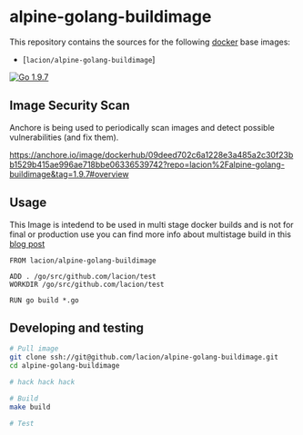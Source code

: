 alpine-golang-buildimage
========================

This repository contains the sources for the following [docker](https://docker.io) base images:
- [`lacion/alpine-golang-buildimage`]

[![Go 1.9.7](https://anchore.io/service/badges/image/09deed702c6a1228e3a485a2c30f23bb1529b415ae996ae718bbe06336539742)](https://anchore.io/image/dockerhub/lacion%2Falpine-golang-buildimage%3A1.9.7)

## Image Security Scan

Anchore is being used to periodically scan images and detect possible vulnerabilities (and fix them).

https://anchore.io/image/dockerhub/09deed702c6a1228e3a485a2c30f23bb1529b415ae996ae718bbe06336539742?repo=lacion%2Falpine-golang-buildimage&tag=1.9.7#overview

## Usage

This Image is intedend to be used in multi stage docker builds and is not for final or production use you can find more info
about multistage build in this [blog post](https://www.critiqus.com/post/multi-stage-docker-builds/)

```
FROM lacion/alpine-golang-buildimage

ADD . /go/src/github.com/lacion/test
WORKDIR /go/src/github.com/lacion/test

RUN go build *.go

```
## Developing and testing

```bash
# Pull image
git clone ssh://git@github.com/lacion/alpine-golang-buildimage.git
cd alpine-golang-buildimage

# hack hack hack

# Build
make build

# Test